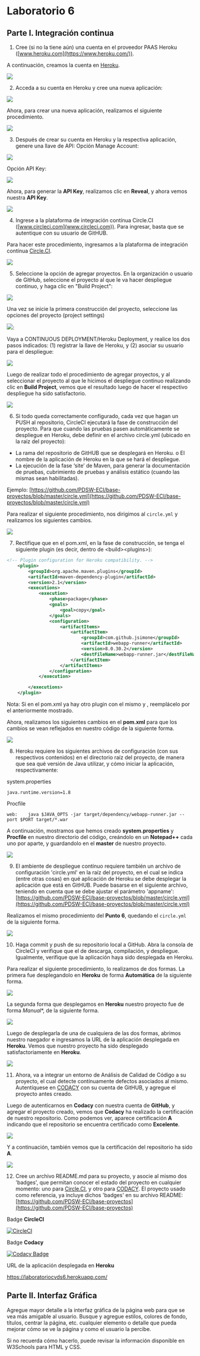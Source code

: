 # Laboratorio 6
## Parte I. Integración continua

1.  Cree (si no la tiene aún) una cuenta en el proveedor PAAS Heroku ([www.heroku.com](https://www.heroku.com/)).

A continuación, creamos la cuenta en [Heroku](https://www.heroku.com/).

<img  src="https://github.com/JuanMunozD/CVDS-6/blob/master/Im%C3%A1genes/Parte1.1.PNG">

2.  Acceda a su cuenta en Heroku y cree una nueva aplicación:

<img  src="https://github.com/PDSW-ECI/WebApp-Heroku-CircleCI-CI/blob/master/img/HerokuCreateApp.png">
	
Ahora, para crear una nueva aplicación, realizamos el siguiente procedimiento.
	
<img  src="https://github.com/JuanMunozD/CVDS-6/blob/master/Im%C3%A1genes/Parte1.2.png">

3.  Después de crear su cuenta en Heroku y la respectiva aplicación, genere una llave de API: Opción Manage Account:

<img  src="https://github.com/PDSW-ECI/WebApp-Heroku-CircleCI-CI/blob/master/img/ManageAccount.png">
	
Opción API Key:
	
<img  src="https://github.com/PDSW-ECI/WebApp-Heroku-CircleCI-CI/blob/master/img/GenerateKey.png">
	
Ahora, para generar la **API Key**, realizamos clic en **Reveal**, y ahora vemos nuestra **API Key**.
	
<img  src="https://github.com/JuanMunozD/CVDS-6/blob/master/Im%C3%A1genes/Parte1.3.png">

4.  Ingrese a la plataforma de integración contínua Circle.CI ([www.circleci.com](www.circleci.com)). Para ingresar, basta que se autentique con su usuario de GitHUB.

Para hacer este procedimiento, ingresamos a la plataforma de integración contínua [Circle.CI](https://circleci.com/).

<img  src="https://github.com/JuanMunozD/CVDS-6/blob/master/Im%C3%A1genes/Parte1.4.png">

5.  Seleccione la opción de agregar proyectos. En la organización o usuario de GitHub, seleccione el proyecto al que le va hacer despliegue continuo, y haga clic en "Build Project":

<img  src="https://github.com/PDSW-ECI/WebApp-Heroku-CircleCI-CI/blob/master/img/AppBuild.png">

Una vez se inicie la primera construcción del proyecto, seleccione las opciones del proyecto (project settings)

<img  src="https://github.com/PDSW-ECI/WebApp-Heroku-CircleCI-CI/blob/master/img/ProjectSettings2.png">:

Vaya a CONTINUOUS DEPLOYMENT/Heroku Deployment, y realice los dos pasos indicados: (1) registrar la llave de Heroku, y (2) asociar su usuario para el despliegue:

<img  src="https://github.com/PDSW-ECI/WebApp-Heroku-CircleCI-CI/blob/master/img/SetDeployUser.png">

Luego de realizar todo el procedimiento de agregar proyectos, y al seleccionar el proyecto al que le hicimos el despliegue continuo realizando clic en **Build Project**, vemos que el resultado luego de hacer el respectivo despliegue ha sido satisfactorio.

<img  src="https://github.com/JuanMunozD/CVDS-6/blob/master/Im%C3%A1genes/Parte1.5.png">

6.  Si todo queda correctamente configurado, cada vez que hagan un PUSH al repositorio, CircleCI ejecutará la fase de construcción del proyecto. Para que cuando las pruebas pasen automáticamente se despliegue en Heroku, debe definir en el archivo circle.yml (ubicado en la raíz del proyecto):
*   La rama del repositorio de GitHUB que se desplegará en Heroku. o El nombre de la aplicación de Heroku en la que se hará el despliegue.
*   La ejecución de la fase ‘site’ de Maven, para generar la documentación de pruebas, cubrimiento de pruebas y análisis estático (cuando las mismas sean habilitadas).

Ejemplo:
[https://github.com/PDSW-ECI/base-proyectos/blob/master/circle.yml](https://github.com/PDSW-ECI/base-proyectos/blob/master/circle.yml)

Para realizar el siguiente procedimiento, nos dirigimos al ```circle.yml``` y realizamos los siguientes cambios.

<img  src="https://github.com/JuanMunozD/CVDS-6/blob/master/Im%C3%A1genes/Parte1.6.png">

7.  Rectifique que en el pom.xml, en la fase de construcción, se tenga el siguiente plugin (es decir, dentro de \<build>\<plugins>):

```xml
<!-- Plugin configuration for Heroku compatibility. -->
    <plugin>
        <groupId>org.apache.maven.plugins</groupId>
        <artifactId>maven-dependency-plugin</artifactId>
        <version>2.1</version>
        <executions>
            <execution>
                <phase>package</phase>
                <goals>
                    <goal>copy</goal>
                </goals>
                <configuration>
                    <artifactItems>
                        <artifactItem>
                            <groupId>com.github.jsimone</groupId>
                            <artifactId>webapp-runner</artifactId>
                            <version>8.0.30.2</version>
                            <destFileName>webapp-runner.jar</destFileName>
                        </artifactItem>
                    </artifactItems>
                </configuration>
            </execution>

        </executions>
    </plugin>
```           		
	
Nota: Si en el pom.xml ya hay otro plugin con el mismo <groupId> y <artifactId>, reemplácelo por el anteriormente mostrado.
	
Ahora, realizamos los siguientes cambios en el **pom.xml** para que los cambios se vean reflejados en nuestro código de la siguiente forma.
	
<img  src="https://github.com/JuanMunozD/CVDS-6/blob/master/Im%C3%A1genes/Parte1.7.png">

8.  Heroku requiere los siguientes archivos de configuración (con sus respectivos contenidos) en el directorio raíz del proyecto, de manera que sea qué versión de Java utilizar, y cómo iniciar la aplicación, respectivamente:

system.properties

```java.runtime.version=1.8```

Procfile 

```web:    java $JAVA_OPTS -jar target/dependency/webapp-runner.jar --port $PORT target/*.war```
	
A continuación, mostramos que hemos creado **system.properties** y **Procfile** en nuestro directorio del código, creándolo en un **Notepad++** cada uno por aparte, y guardandolo en el **master** de nuestro proyecto.
	
<img  src="https://github.com/JuanMunozD/CVDS-6/blob/master/Im%C3%A1genes/Parte1.8.png">

9. El ambiente de despliegue contínuo requiere también un archivo de configuración 'circle.yml' en la raíz del proyecto, en el cual se indica (entre otras cosas) en qué aplicación de Heroku se debe desplegar la aplicación que está en GitHUB. Puede basarse en el siguiente archivo, teniendo en cuenta que se debe ajustar el parámetro 'appname': [https://github.com/PDSW-ECI/base-proyectos/blob/master/circle.yml](https://github.com/PDSW-ECI/base-proyectos/blob/master/circle.yml)
	
Realizamos el mismo procedimiento del **Punto 6**, quedando el ```circle.yml``` de la siguiente forma.
	
<img  src="https://github.com/JuanMunozD/CVDS-6/blob/master/Im%C3%A1genes/Parte1.6.png">

10. Haga commit y push de su repositorio local a GitHub. Abra la consola de CircleCI y verifique que el de descarga, compilación, y despliegue. Igualmente, verifique que la aplicación haya sido desplegada en Heroku.
	
Para realizar el siguiente procedimiento, lo realizamos de dos formas. La primera fue desplegandolo en **Heroku** de forma **Automática** de la siguiente forma.
	
<img  src="https://github.com/JuanMunozD/CVDS-6/blob/master/Im%C3%A1genes/Punto10Automatico.png">
	
La segunda forma que desplegamos en **Heroku** nuestro proyecto fue de forma *Manual**, de la siguiente forma.
	
<img  src="https://github.com/JuanMunozD/CVDS-6/blob/master/Im%C3%A1genes/Punto10Manual.png">
	
Luego de desplegarla de una de cualquiera de las dos formas, abrimos nuestro naegador e ingresamos la URL de la aplicación desplegada en **Heroku**. Vemos que nuestro proyecto ha sido desplegado satisfactoriamente en **Heroku**.
	
<img  src="https://github.com/JuanMunozD/CVDS-6/blob/master/Im%C3%A1genes/Punto10Despliegue.png">

11. Ahora, va a integrar un entorno de Análisis de Calidad de Código a su proyecto, el cual detecte contínuamente defectos asociados al mismo. Autentíquese en [CODACY](https://www.codacy.com ) con su cuenta de GitHUB, y agregue el proyecto antes creado.
	
Luego de autenticarnos en **Codacy** con nuestra cuenta de **GitHub**, y agregar el proyecto creado, vemos que **Codacy** ha realizado la certificación de nuestro repositorio. Como podemos ver, aparece certificación **A** indicando que el repositorio se encuentra certificado como **Excelente**.
	
<img  src="https://github.com/JuanMunozD/CVDS-6/blob/master/Im%C3%A1genes/Punto11-1.PNG">
	
Y a continuación, también vemos que la certificación del repositorio ha sido **A**.
	
<img  src="https://github.com/JuanMunozD/CVDS-6/blob/master/Im%C3%A1genes/Punto11-2.PNG">

12. Cree un archivo README.md para su proyecto, y asocie al mismo dos 'badges', que permitan conocer el estado del proyecto en cualquier momento: uno para [Circle.CI](https://circleci.com/docs/1.0/status-badges/), y otro para [CODACY](https://support.codacy.com/hc/en-us/articles/212799365-Badges). El proyecto usado como referencia, ya incluye dichos 'badges' en su archivo README: [https://github.com/PDSW-ECI/base-proyectos](https://github.com/PDSW-ECI/base-proyectos)

Badge **CircleCI**
	
[![CircleCI](https://circleci.com/gh/circleci/circleci-docs.svg?style=svg)](https://circleci.com/gh/circleci/circleci-docs)
	
Badge **Codacy**
	
[![Codacy Badge](https://app.codacy.com/project/badge/Grade/8bccd05e4cee4cd6ac6f79770f0f013a)](https://www.codacy.com/manual/JuanMunozD/CVDS-6?utm_source=github.com&utm_medium=referral&utm_content=JuanMunozD/CVDS-6&utm_campaign=Badge_Grade)

URL de la aplicación desplegada en **Heroku**

https://laboratoriocvds6.herokuapp.com/

## Parte II. Interfaz Gráfica

Agregue mayor detalle a la interfaz gráfica de la página web para que se vea más amigable al usuario. Busque y agregue estilos, colores de fondo, títulos, centrar la página, etc. cualquier elemento o detalle que pueda mejorar cómo se ve la página y como el usuario la percibe.

Si no recuerda cómo hacerlo, puede revisar la información disponible en W3Schools para HTML y CSS.

